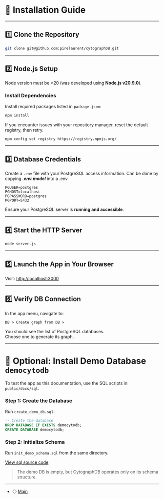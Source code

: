 # 🚀 Installation Guide

---

## 1️⃣ Clone the Repository

```bash
git clone git@github.com:pirelaurent/cytographDB.git
```

---

## 2️⃣ Node.js Setup

Node version must be >20  (was developed using **Node.js v20.9.0**).

### Install Dependencies

Install required packages listed in `package.json`:

```bash
npm install
```

If you encounter issues with your repository manager, reset the default registry, then retry. 

```bash
npm config set registry https://registry.npmjs.org/
```

---

## 3️⃣ Database Credentials

Create a `.env` file with your PostgreSQL access information. 
Can be done by copying ***.env.model*** into a .env 

```env
PGUSER=postgres
PGHOST=localhost
PGPASSWORD=postgres
PGPORT=5432
```

Ensure your PostgreSQL server is **running and accessible**.

---

## 4️⃣ Start the HTTP Server

```bash
node server.js
```

---

## 5️⃣ Launch the App in Your Browser

Visit: [http://localhost:3000](http://localhost:3000)

---

## 6️⃣ Verify DB Connection

In the app menu, navigate to:

```
DB > Create graph from DB >
```

You should see the list of PostgreSQL databases.  
Choose one to generate its graph.

---

# 🧪 Optional: Install Demo Database `democytodb`

To test the app as this documentation, use the SQL scripts in `public/docs/sql`.

### Step 1: Create the Database

Run `create_demo_db.sql`:

```sql
-- Create the database
DROP DATABASE IF EXISTS democytodb;
CREATE DATABASE democytodb;
```

### Step 2: Initialize Schema

Run `init_demo_schema.sql` from the same directory.

[View sql source code](./sql/init_demo_schema.sql)

> The demo DB is empty, but CytographDB operates only on its schema structure.

---

- ⚪️ [Main](./main.md)
